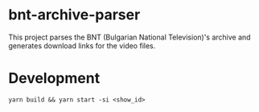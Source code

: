 # bnt-archive-parser
This project parses the BNT (Bulgarian National Television)'s archive and generates download links for the video files.

# Development
```
yarn build && yarn start -si <show_id>
```
